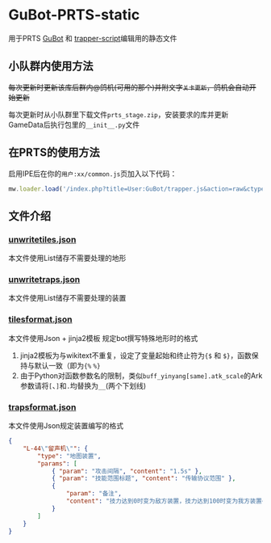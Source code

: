 # GuBot-PRTS-static
用于PRTS [GuBot](https://prts.wiki/w/User:GuBot) 和 [trapper-script](https://github.com/GuGuMur/trapper-script)编辑用的静态文件

## 小队群内使用方法
<del>每次更新时更新该库后群内@鸽机(可用的那个)并附文字`关卡更新`，鸽机会自动开始更新</del>

每次更新时从小队群里下载文件`prts_stage.zip`，安装要求的库并更新GameData后执行包里的`__init__.py`文件

## 在PRTS的使用方法
启用IPE后在你的`用户:xx/common.js`页加入以下代码：

```javascript
mw.loader.load('/index.php?title=User:GuBot/trapper.js&action=raw&ctype=text/javascript');
```

## 文件介绍

### [unwritetiles.json](/unwritetiles.json)
本文件使用List储存不需要处理的地形

### [unwritetraps.json](/unwritetraps.json)
本文件使用List储存不需要处理的装置

### [tilesformat.json](/tilesformat.json)
本文件使用Json + jinja2模板 规定bot撰写特殊地形时的格式
1. jinja2模板为与wikitext不重复，设定了变量起始和终止符为`{$` 和 `$}`，函数保持与默认一致（即为`{%` `%}`
2. 由于Python对函数参数名的限制，类似`buff_yinyang[same].atk_scale`的Ark参数请将`[`、`]`和`.`均替换为`__`(两个下划线)

### [trapsformat.json](/trapsformat.json)
本文件使用Json规定装置编写的格式
```json
{
    "L-44\"留声机\"": {
        "type": "地图装置",
        "params": [
            { "param": "攻击间隔", "content": "1.5s" },
            { "param": "技能范围标题", "content": "传输协议范围" },
            {
                "param": "备注",
                "content": "技力达到0时变为敌方装置，技力达到100时变为我方装置<br>※设定为敌方单位<br>※治疗对我方隐匿单位无效<!--<br>在本图的突袭模式中，位于{{Popup|内容=坐标格式为(Y,X)，坐标以左下角为原点}}的留声机初始SP为0且为敌方装置。-->"
            }
        ]
    }
}
```
